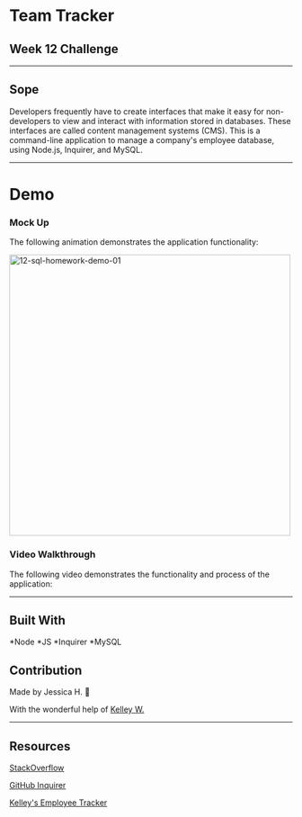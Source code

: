 # Team Tracker
## Week 12 Challenge

---

## Sope
Developers frequently have to create interfaces that make it easy for non-developers to view and interact with information stored in databases. These interfaces are called content management systems (CMS). This is a command-line application to manage a company's employee database, using Node.js, Inquirer, and MySQL.

---

# Demo

### Mock Up
The following animation demonstrates the application functionality:

<img width="500" alt="12-sql-homework-demo-01" src="https://user-images.githubusercontent.com/82549162/137573778-acc5d1fb-30d3-4180-8551-17ac2355d1e2.gif">

### Video Walkthrough
The following video demonstrates the functionality and process of the application:



---

## Built With
*Node *JS *Inquirer *MySQL

## Contribution
Made by Jessica H. 🖤 

With the wonderful help of <a href="https://github.com/kelleymarne">Kelley W.</a>

---

## Resources 

<a href="https://stackoverflow.com/">StackOverflow</a>

<a href="https://github.com/SBoudrias/Inquirer.js/tree/master/packages/inquirer/examples">GitHub Inquirer</a>

<a href="https://github.com/kelleymarne/employeeTracker">Kelley's Employee Tracker</a>
